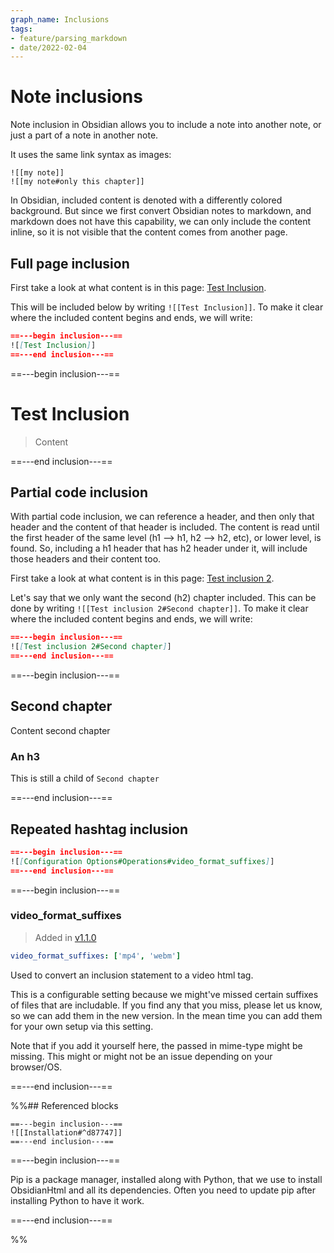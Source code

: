 ```yaml
---
graph_name: Inclusions
tags:
- feature/parsing_markdown
- date/2022-02-04
---
```



# Note inclusions
Note inclusion in Obsidian allows you to include a note into another note, or just a part of a note in another note. 

It uses the same link syntax as images:
```
![[my note]]
![[my note#only this chapter]]
```


In Obsidian, included content is denoted with a differently colored background. But since we first convert Obsidian notes to markdown, and markdown does not have this capability, we can only include the content inline, so it is not visible that the content comes from another page.

## Full page inclusion
First take a look at what content is in this page: [Test Inclusion](../Demonstrations/Test%20pages/Test%20Inclusion.md). 

This will be included below by writing 
`![[Test Inclusion]]`. To make it clear where the included content begins and ends, we will write:
``` md
==---begin inclusion---==
![[Test Inclusion]]
==---end inclusion---==
```


==---begin inclusion---==

<div class="inclusion" markdown="1">

# Test Inclusion


> Content



</div>

==---end inclusion---==

## Partial code inclusion
With partial code inclusion, we can reference a header, and then only that header and the content of that header is included. The content is read until the first header of the same level (h1 --> h1, h2 --> h2, etc), or lower level, is found. So, including a h1 header that has h2 header under it, will include those headers and their content too.

First take a look at what content is in this page: [Test inclusion 2](../Demonstrations/Test%20pages/Test%20inclusion%202.md).

Let's say that we only want the second (h2) chapter included. 
This can be done by writing 
`![[Test inclusion 2#Second chapter]]`. To make it clear where the included content begins and ends, we will write:
``` md
==---begin inclusion---==
![[Test inclusion 2#Second chapter]]
==---end inclusion---==
```


==---begin inclusion---==

<div class="inclusion" markdown="1">

## Second chapter
Content second chapter

### An h3
This is still a child of `Second chapter`


</div>

==---end inclusion---==



## Repeated hashtag inclusion
``` md
==---begin inclusion---==
![[Configuration Options#Operations#video_format_suffixes]]
==---end inclusion---==
```


==---begin inclusion---==

<div class="inclusion" markdown="1">

### video_format_suffixes
> Added in [v1.1.0](/not_created.md)

``` yaml
video_format_suffixes: ['mp4', 'webm']
```



Used to convert an inclusion statement to a video html tag.

This is a configurable setting because we might've missed certain suffixes of files that are includable. If you find any that you miss, please let us know, so we can add them in the new version. In the mean time you can add them for your own setup via this setting.

Note that if you add it yourself here, the passed in mime-type might be missing. This might or might not be an issue depending on your browser/OS.


</div>

==---end inclusion---==


%%## Referenced blocks
```
==---begin inclusion---==
![[Installation#^d87747]]
==---end inclusion---==
```


==---begin inclusion---==

<div class="inclusion" markdown="1">

Pip is a package manager, installed along with Python, that we use to install ObsidianHtml and all its dependencies. Often you need to update pip after installing Python to have it work. 

</div>

==---end inclusion---==

%%

